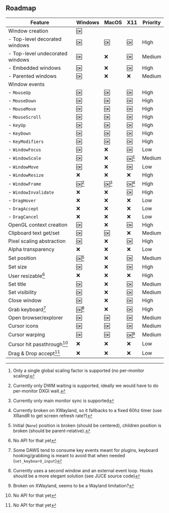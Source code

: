 ## Roadmap


| Feature                                               | Windows  | MacOS    | X11      | Priority |
| ----------------------------------------------------- | -------- | -------- | -------- | -------- |
| Window creation                                       | :ok:     |          |          |          |
|  - Top-level decorated windows                        | :ok:     | :ok:     | :ok:     | High     |
|  - Top-level undecorated windows                      | :ok:     | :x:      | :ok:     | Medium   |
|  - Embedded windows                                   | :ok:     | :x:      | :ok:     | High     |
|  - Parented windows                                   | :ok:     | :x:      | :x:      | Medium   |
| Window events                                         |          |          |          |          |
|  - `MouseUp`                                          | :ok:     | :ok:     | :ok:     | High     |
|  - `MouseDown`                                        | :ok:     | :ok:     | :ok:     | High     |
|  - `MouseMove`                                        | :ok:     | :ok:     | :ok:     | High     |
|  - `MouseScroll`                                      | :ok:     | :ok:     | :ok:     | High     |
|  - `KeyUp`                                            | :ok:     | :ok:     | :ok:     | High     |
|  - `KeyDown`                                          | :ok:     | :ok:     | :ok:     | High     |
|  - `KeyModifiers`                                     | :ok:     | :ok:     | :ok:     | High     |
|  - `WindowFocus`                                      | :ok:     | :x:      | :ok:     | Low      |
|  - `WindowScale`                                      | :ok:     | :x:      | :ok:[^1] | Medium   |
|  - `WindowMove`                                       | :ok:     | :x:      | :ok:     | Low      |
|  - `WindowResize`                                     | :x:      | :x:      | :x:      | High     |
|  - `WindowFrame`                                      | :ok:[^2] | :ok:[^3] | :ok:[^4] | High     |
|  - `WindowInvalidate`                                 | :x:      | :x:      | :ok:     | High     |
|  - `DragHover`                                        | :x:      | :x:      | :x:      | Low      |
|  - `DragAccept`                                       | :x:      | :x:      | :x:      | Low      |
|  - `DragCancel`                                       | :x:      | :x:      | :x:      | Low      |
| OpenGL context creation                               | :ok:     | :x:      | :ok:     | High     |
| Clipboard text get/set                                | :ok:     | :ok:     | :x:      | Medium   |
| Pixel scaling abstraction                             | :ok:     | :x:      | :ok:     | High     |
| Alpha transparency                                    | :x:      | :x:      | :x:      | Low      |
| Set position                                          | :ok:[^5] | :x:      | :ok:     | Medium   |
| Set size                                              | :ok:     | :x:      | :ok:     | High     |
| User resizable[^6]                                    | :x:      | :x:      | :x:      | High     |
| Set title                                             | :ok:     | :x:      | :ok:     | Medium   |
| Set visibility                                        | :ok:     | :x:      | :ok:     | Medium   |
| Close window                                          | :ok:     | :x:      | :ok:     | High     |
| Grab keyboard[^7]                                     | :ok:[^8] | :x:      | :ok:     | High     |
| Open browser/explorer                                 | :ok:     | :ok:     | :ok:     | Medium   |
| Cursor icons                                          | :ok:     | :ok:     | :ok:     | Medium   |
| Cursor warping                                        | :ok:     | :ok:     | :ok:[^9] | Medium   |
| Cursor hit passthrough[^10]                           | :x:      | :x:      | :x:      | Low      |
| Drag & Drop accept[^11]                               | :x:      | :x:      | :x:      | Low      |

[^1]: Only a single global scaling factor is supported (no per-monitor scaling)
[^2]: Currently only DWM waiting is supported, ideally we would have to do per-monitor DXGI wait.
[^3]: Currently only main monitor sync is supported
[^4]: Currently broken on XWayland, so it fallbacks to a fixed 60hz timer (use XRandR to get screen refresh rate?)
[^5]: Initial (`None`) position is broken (should be centered), children position is broken (should be parent-relative).
[^6]: No API for that yet
[^7]: Some DAWS tend to consume key events meant for plugins, keyboard hooking/grabbing is meant to avoid that when needed (`set_keyboard_input`)
[^8]: Currently uses a second window and an external event loop. Hooks should be a more elegant solution (see JUCE source code)
[^9]: Broken on XWayland, seems to be a Wayland limitation?
[^10]: No API for that yet
[^11]: No API for that yet
